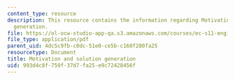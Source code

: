 ```yaml
---
content_type: resource
description: This resource contains the information regarding Motivation and solution
  generation.
file: https://ol-ocw-studio-app-qa.s3.amazonaws.com/courses/ec-s11-engineering-capacity-in-community-based-healthcare-fall-2005/993d4c8f759f37d7fa25e9c72428456f_MITEC_S11F05_link_motivation.pdf
file_type: application/pdf
parent_uid: 4dc5c9fb-c0dc-51e0-ce5b-c160f280fa25
resourcetype: Document
title: Motivation and solution generation
uid: 993d4c8f-759f-37d7-fa25-e9c72428456f
---
```

